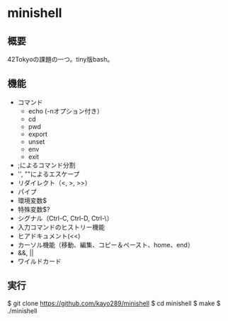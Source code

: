 # minishell
## 概要
42Tokyoの課題の一つ。tiny版bash。

## 機能
- コマンド
  - echo (-nオプション付き）
  - cd 
  - pwd
  - export
  - unset
  - env
  - exit
- ;によるコマンド分割
- '', ""によるエスケープ
- リダイレクト（<, >, >>）
- パイプ
- 環境変数$
- 特殊変数$?
- シグナル（Ctrl-C, Ctrl-D, Ctrl-\）
- 入力コマンドのヒストリー機能
- ヒアドキュメント(<<)
- カーソル機能（移動、編集、コピー＆ペースト、home、end）
- &&, ||
- ワイルドカード

## 実行
$ git clone https://github.com/kayo289/minishell
$ cd minishell
$ make
$ ./minishell
